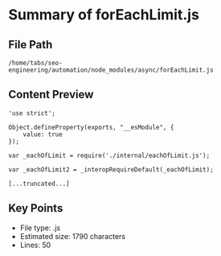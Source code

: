 # Summary of forEachLimit.js
  
## File Path
`/home/tabs/seo-engineering/automation/node_modules/async/forEachLimit.js`

## Content Preview
```
'use strict';

Object.defineProperty(exports, "__esModule", {
    value: true
});

var _eachOfLimit = require('./internal/eachOfLimit.js');

var _eachOfLimit2 = _interopRequireDefault(_eachOfLimit);

[...truncated...]
```

## Key Points
- File type: .js
- Estimated size: 1790 characters
- Lines: 50

